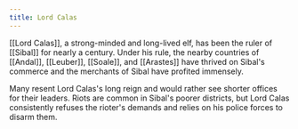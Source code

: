 ```yaml
---
title: Lord Calas
---
```


[[Lord Calas]], a strong-minded and long-lived elf, has been the ruler of [[Sibal]] for nearly a century. Under his rule, the nearby countries of [[Andal]], [[Leuber]], [[Soale]], and [[Arastes]] have thrived on Sibal's commerce and the merchants of Sibal have profited immensely.

Many resent Lord Calas's long reign and would rather see shorter offices for their leaders. Riots are common in Sibal's poorer districts, but Lord Calas consistently refuses the rioter's demands and relies on his police forces to disarm them.
